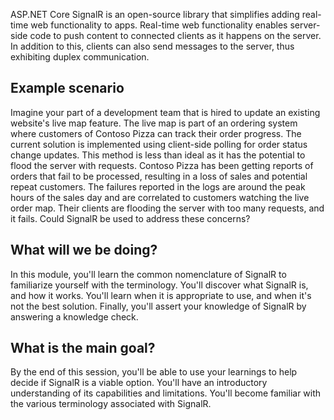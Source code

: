 ASP.NET Core SignalR is an open-source library that simplifies adding real-time web functionality to apps. Real-time web functionality enables server-side code to push content to connected clients as it happens on the server. In addition to this, clients can also send messages to the server, thus exhibiting duplex communication.

## Example scenario

Imagine your part of a development team that is hired to update an existing website's live map feature. The live map is part of an ordering system where customers of Contoso Pizza can track their order progress. The current solution is implemented using client-side polling for order status change updates. This method is less than ideal as it has the potential to flood the server with requests. Contoso Pizza has been getting reports of orders that fail to be processed, resulting in a loss of sales and potential repeat customers. The failures reported in the logs are around the peak hours of the sales day and are correlated to customers watching the live order map. Their clients are flooding the server with too many requests, and it fails. Could SignalR be used to address these concerns?

## What will we be doing?

In this module, you'll learn the common nomenclature of SignalR to familiarize yourself with the terminology. You'll discover what SignalR is, and how it works. You'll learn when it is appropriate to use, and when it's not the best solution. Finally, you'll assert your knowledge of SignalR by answering a knowledge check.

## What is the main goal?

By the end of this session, you'll be able to use your learnings to help decide if SignalR is a viable option. You'll have an introductory understanding of its capabilities and limitations. You'll become familiar with the various terminology associated with SignalR.

